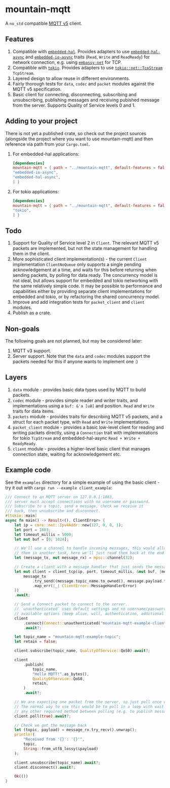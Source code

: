# mountain-mqtt

A `no_std` compatible [MQTT v5](https://docs.oasis-open.org/mqtt/mqtt/v5.0/os/mqtt-v5.0-os.html) client.

## Features

1. Compatible with [`embedded-hal`](https://github.com/rust-embedded/embedded-hal). Provides adapters to use [`embedded-hal-async`](https://crates.io/crates/embedded-hal-async) and [`embedded-io-async`](https://crates.io/crates/embedded-io-async) traits (`Read`, `Write` and `ReadReady`) for network connection, e.g. using [`embassy-net`](https://crates.io/crates/embassy-net) for TCP.
2. Compatible with [`tokio`](https://tokio.rs). Provides adapters to use [`tokio::net::TcpStream`](https://docs.rs/tokio/latest/tokio/net/struct.TcpStream.html) `TcpStream`.
3. Layered design to allow reuse in different environments.
4. Fairly thorough tests for `data`, `codec` and `packet` modules against the MQTT v5 specification.
5. Basic client for connecting, disconnecting, subscribing and unsubscribing, publishing messages and receiving pubished message from the server. Supports Quality of Service levels 0 and 1.

## Adding to your project

There is not yet a published crate, so check out the project sources (alongside the project where you want to use mountain-mqtt) and then reference via path from your `Cargo.toml`.

1. For embedded-hal applications:

   ```toml
   [dependencies]
   mountain-mqtt = { path = "../mountain-mqtt", default-features = false, features = [
   "embedded-io-async",
   "embedded-hal-async",
   ] }
   ```

2. For tokio applications:

   ```toml
   [dependencies]
   mountain-mqtt = { path = "../mountain-mqtt", default-features = false, features = [
   "tokio",
   ] }
   ```

## Todo

1. Support for Quality of Service level 2 in `Client`. The relevant MQTT v5 packets are implemented, but not the state management for handling them in the client.
2. More sophisticated client implementation(s) - the current `Client` implementation `ClientNoQueue` only supports a single pending acknowledgement at a time, and waits for this before returning when sending packets, by polling for data ready. The concurrency model is not ideal, but allows support for embedded and tokio networking with the same relatively simple code. It may be possible to performance and capabilities either by providing separate client implementations for embedded and tokio, or by refactoring the shared concurrency model.
3. Improve and add integration tests for `packet_client` and `client` modules.
4. Publish as a crate.

## Non-goals

The following goals are not planned, but may be considered later:

1. MQTT v3 support.
2. Server support. Note that the `data` and `codec` modules support the packets needed for this if anyone wants to implement one :)

## Layers

1. `data` module - provides basic data types used by MQTT to build packets.
2. `codec` module - provides simple reader and writer traits, and implementations using a `buf: &'a [u8]` and position. `Read` and `Write` traits for data items.
3. `packets` module - provides traits for describing MQTT v5 packets, and a struct for each packet type, with `Read` and `Write` implementations.
4. `packet_client` module - provides a basic low-level client for reading and writing packets directly, using a `Connection` trait with implementations for tokio `TcpStream` and embedded-hal-async `Read + Write + ReadyReady`.
5. `client` module - provides a higher-level basic client that manages connection state, waiting for acknowledgement etc.

## Example code

See the `examples` directory for a simple example of using the basic client - try it out with `cargo run --example client_example`:

```rust
/// Connect to an MQTT server on 127.0.0.1:1883,
/// server must accept connections with no username or password.
/// Subscribe to a topic, send a message, check we receive it
/// back, then unsubscribe and disconnect.
#[tokio::main]
async fn main() -> Result<(), ClientError> {
    let ip = core::net::Ipv4Addr::new(127, 0, 0, 1);
    let port = 1883;
    let timeout_millis = 5000;
    let mut buf = [0; 1024];

    // We'll use a channel to handle incoming messages, this would allow us to receive
    // them in another task, here we'll just read them back at the end of the example
    let (message_tx, mut message_rx) = mpsc::channel(32);

    // Create a client with a message_handler that just sends the messages on to the channel
    let mut client = client_tcp(ip, port, timeout_millis, &mut buf, |message| {
        message_tx
            .try_send((message.topic_name.to_owned(), message.payload.to_vec()))
            .map_err(|_| ClientError::MessageHandlerError)
    })
    .await;

    // Send a Connect packet to connect to the server.
    // `unauthenticated` uses default settings and no username/password, see `Connect::new` for
    // available options (keep alive, will, authentication, additional properties etc.)
    client
        .connect(Connect::unauthenticated("mountain-mqtt-example-client-id"))
        .await?;

    let topic_name = "mountain-mqtt-example-topic";
    let retain = false;

    client.subscribe(topic_name, QualityOfService::QoS0).await?;

    client
        .publish(
            topic_name,
            "Hello MQTT!".as_bytes(),
            QualityOfService::QoS0,
            retain,
        )
        .await?;

    // We are expecting one packet from the server, so just poll once with wait = true.
    // The normal way to use this would be to poll in a loop with wait = false, calling
    // any other required method between polling (e.g. to publish messages, send pings etc.)
    client.poll(true).await?;

    // Check we got the message back
    let (topic, payload) = message_rx.try_recv().unwrap();
    println!(
        "Received from '{}': '{}'",
        topic,
        String::from_utf8_lossy(&payload)
    );

    client.unsubscribe(topic_name).await?;
    client.disconnect().await?;

    Ok(())
}
```
